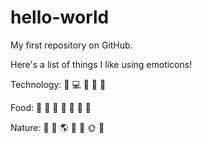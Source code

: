 # hello-world

My first repository on GitHub.

Here's a list of things I like using emoticons! 

Technology: 
:iphone: :computer: :movie_camera: :guitar: :musical_keyboard:

Food:
:bento: :egg: :fries: :pizza: :custard: :shaved_ice: :ramen:

Nature:
:hibiscus: :deciduous_tree: :earth_americas: :penguin: :panda_face: :sun_with_face: :sunrise:
